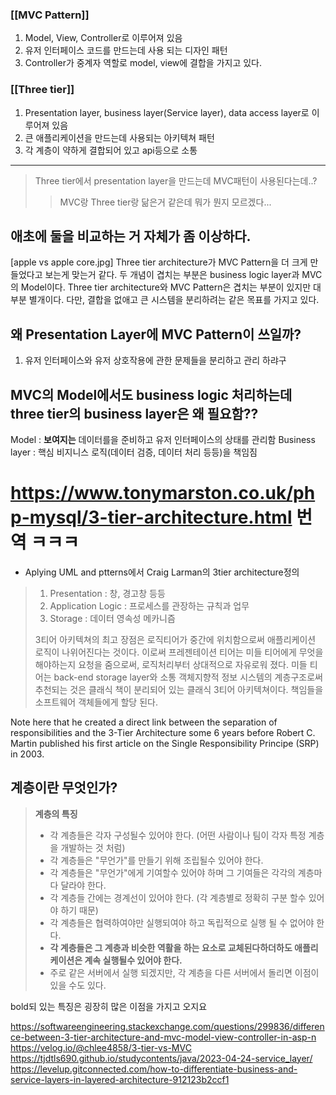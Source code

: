 ### [[MVC Pattern]] 
1. Model, View, Controller로 이루어져 있음
2. 유저 인터페이스 코드를 만드는데 사용 되는 디자인 패턴
3. Controller가 중계자 역할로 model, view에 결합을 가지고 있다.

### [[Three tier]]
1. Presentation layer, business layer(Service layer), data access layer로 이루어져 있음 
2. 큰 애플리케이션을 만드는데 사용되는 아키텍쳐 패턴
3. 각 계층이 약하게 결합되어 있고 api등으로 소통
---------
> Three tier에서 presentation layer을 만드는데 MVC패턴이 사용된다는데..?
>  > MVC랑 Three tier랑 닮은거 같은데 뭐가 뭔지 모르겠다...

애초에 둘을 비교하는 거 자체가 좀 이상하다.
-----
[apple vs apple core.jpg]
Three tier architecture가 MVC Pattern을 더 크게 만들었다고 보는게 맞는거 같다. 
두 개념이 겹치는 부분은 business logic layer과 MVC의 Model이다. 
Three tier architecture와 MVC Pattern은 겹치는 부분이 있지만 대부분 별개이다. 
다만, 결합을 없애고 큰 시스템을 분리하려는 같은 목표를 가지고 있다. 

왜 Presentation Layer에 MVC Pattern이 쓰일까?
---
1. 유저 인터페이스와 유저 상호작용에 관한 문제들을 분리하고 관리 하랴구

MVC의 Model에서도 business logic 처리하는데 three tier의 business layer은 왜 필요함??
---
Model : **보여지는** 데이터를을 준비하고 유저 인터페이스의 상태를 관리함
Business layer : 핵심 비지니스 로직(데이터 검증, 데이터 처리 등등)을 책임짐

https://www.tonymarston.co.uk/php-mysql/3-tier-architecture.html 번역 ㅋㅋㅋ
=====================================
- Aplying UML and ptterns에서 Craig Larman의 3tier architecture정의
> 1. Presentation : 창, 경고창 등등
> 2. Application Logic : 프로세스를 관장하는 규칙과 업무
> 3. Storage : 데이터 영속성 메카니즘
>
> 3티어 아키텍쳐의 최고 장점은 로직티어가 중간에 위치함으로써 애플리케이션 로직이 나위어진다는 것이다. 이로써 프레젠테이션 티어는
> 미들 티어에게 무엇을 해야하는지 요청을 줌으로써, 로직처리부터 상대적으로 자유로워 졌다. 미들 티어는 back-end storage layer와 소통
> 객체지향적 정보 시스템의 계층구조로써 추천되는 것은 클래식 책이 분리되어 있는 클래식 3티어 아키텍쳐이다. 책임들을 소프트웨어 객체들에게 할당 된다.


Note here that he created a direct link between the separation of responsibilities and the 3-Tier Architecture some 6 years before Robert C. Martin published his first article on the Single Responsibility Principe (SRP) in 2003.

계층이란 무엇인가?
-----
> **계층의 특징**
> - 각 계층들은 각자 구성될수 있어야 한다. (어떤 사람이나 팀이 각자 특정 계층을 개발하는 것 처럼)
> - 각 계층들은 "무언가"를 만들기 위해 조립될수 있어야 한다.
> - 각 계층들은 "무언가"에게 기여할수 있어야 하며 그 기여들은 각각의 계층마다 달라야 한다.
> - 각 계층들 간에는 경계선이 있어야 한다. (각 계층별로 정확히 구분 할수 있어야 하기 때문)
> - 각 계층들은 협력하여야만 실행되여야 하고 독립적으로 실행 될 수 없어야 한다.
> - **각 계층들은 그 계층과 비슷한 역활을 하는 요소로 교체된다하더하도 애플리케이션은 계속 실행될수 있어야 한다.**
> - 주로 같은 서버에서 실행 되겠지만, 각 계층을 다른 서버에서 돌리면 이점이 있을 수도 있다.

bold되 있는 특징은 굉장히 많은 이점을 가지고 오지요


https://softwareengineering.stackexchange.com/questions/299836/difference-between-3-tier-architecture-and-mvc-model-view-controller-in-asp-n
https://velog.io/@chlee4858/3-tier-vs-MVC
https://tjdtls690.github.io/studycontents/java/2023-04-24-service_layer/
https://levelup.gitconnected.com/how-to-differentiate-business-and-service-layers-in-layered-architecture-912123b2ccf1
